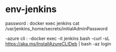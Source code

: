 # env-jenkins

password :
docker exec jenkins cat /var/jenkins_home/secrets/initialAdminPassword

-azure cli :
-docker exec -it jenkins bash
-curl -sL https://aka.ms/InstallAzureCLIDeb | bash
-az login
